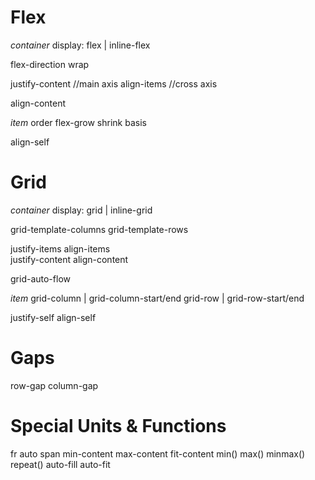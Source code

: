 # Flex
*container*
display: flex | inline-flex

flex-direction wrap

justify-content //main axis
align-items //cross axis

align-content

*item*
order
flex-grow shrink basis

align-self

# Grid
*container*
display: grid | inline-grid

grid-template-columns
grid-template-rows

justify-items align-items        
justify-content align-content  

grid-auto-flow
   
*item*
grid-column | grid-column-start/end
grid-row | grid-row-start/end

justify-self align-self

# Gaps
row-gap column-gap

# Special Units & Functions
fr auto span
min-content max-content fit-content
min() max() minmax()
repeat() auto-fill auto-fit



